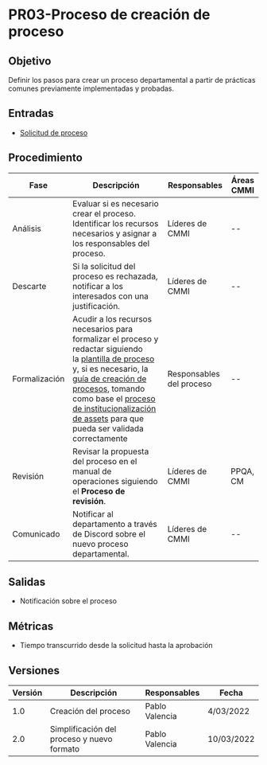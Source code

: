 # PR03-Proceso de creación de proceso

## Objetivo

Definir los pasos para crear un proceso departamental a partir de prácticas
comunes previamente implementadas y probadas.

## Entradas

- [Solicitud de proceso](https://forms.gle/DWKFqRoEY9vjzEb96)

## Procedimiento

| Fase          | Descripción                                                                                                                                                                                                                | Responsables             | Áreas CMMI |
|---------------|----------------------------------------------------------------------------------------------------------------------------------------------------------------------------------------------------------------------------|--------------------------|------------|
| Análisis      | Evaluar si es necesario crear el proceso. Identificar los recursos necesarios y asignar a los responsables del proceso.                                                                                                    | Líderes de CMMI          | --         |
| Descarte      | Si la solicitud del proceso es rechazada, notificar a los interesados con una justificación.                                                                                                                               | Líderes de CMMI          | --         |
| Formalización | Acudir a los recursos necesarios para formalizar el proceso y redactar siguiendo la [plantilla de proceso](../Plantillas/Proceso.md) y, si es necesario, la [guía de creación de procesos](../Guias/GU01.md), tomando como base el [proceso de institucionalización de assets](../Procesos/PR03.md) para que pueda ser validada correctamente | Responsables del proceso | --         |
| Revisión      | Revisar la propuesta del proceso en el manual de operaciones siguiendo el **Proceso de revisión**.                                                                                                                         | Líderes de CMMI          | PPQA, CM   |
| Comunicado    | Notificar al departamento a través de Discord sobre el nuevo proceso departamental.                                                                                                                                        | Líderes de CMMI          | --         |

## Salidas

- Notificación sobre el proceso

## Métricas

- Tiempo transcurrido desde la solicitud hasta la aprobación

## Versiones

| Versión | Descripción                                | Responsables   | Fecha      |
| ------- | ------------------------------------------ | -------------- | ---------- |
| 1.0     | Creación del proceso                       | Pablo Valencia | 4/03/2022  |
| 2.0     | Simplificación del proceso y nuevo formato | Pablo Valencia | 10/03/2022 |